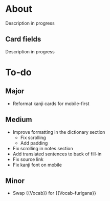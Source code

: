 # About
Description in progress

## Card fields
Description in progress

# To-do
## Major
- Reformat kanji cards for mobile-first

## Medium
- Improve formatting in the dictionary section 
    - Fix scrolling
    - Add padding
- Fix scrolling in notes section
- Add translated sentences to back of fill-in
- Fix source link
- Fix kanji font on mobile

## Minor
- Swap {{Vocab}} for {{Vocab-furigana}} 